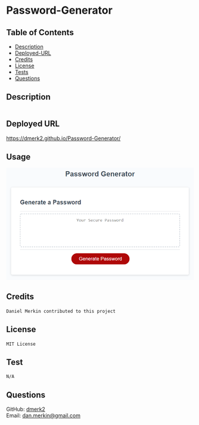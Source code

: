 # Password-Generator

## Table of Contents

- [Description](#description)
- [Deployed-URL](#deployed-url)
- [Credits](#credits)
- [License](#license)
- [Tests](#tests)
- [Questions](#questions)

## Description

```md
```

## Deployed URL

https://dmerk2.github.io/Password-Generator/

## Usage

![portfolio](./assets/images/03-javascript-homework-demo.png)

## Credits

```
Daniel Merkin contributed to this project
```
## License

```
MIT License
```

## Test

```
N/A
```

## Questions

GitHub: [dmerk2](https://github.com/dmerk2)<br>
Email: dan.merkin@gmail.com

